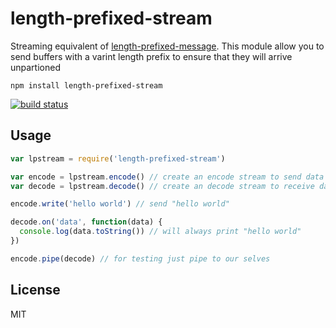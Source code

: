 # length-prefixed-stream

Streaming equivalent of [length-prefixed-message](https://github.com/sorribas/length-prefixed-message).
This module allow you to send buffers with a varint length prefix to ensure that they will arrive unpartioned

```
npm install length-prefixed-stream
```

[![build status](http://img.shields.io/travis/mafintosh/length-prefixed-stream.svg?style=flat)](http://travis-ci.org/mafintosh/length-prefixed-stream)

## Usage

``` js
var lpstream = require('length-prefixed-stream')

var encode = lpstream.encode() // create an encode stream to send data
var decode = lpstream.decode() // create an decode stream to receive data

encode.write('hello world') // send "hello world"

decode.on('data', function(data) {
  console.log(data.toString()) // will always print "hello world"
})

encode.pipe(decode) // for testing just pipe to our selves
```

## License

MIT